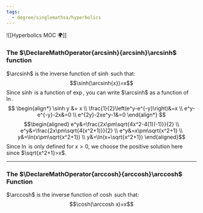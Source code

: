 ```yaml
---
tags:
  - degree/singlemathsa/hyperbolics
---
```

![[Hyperbolics MOC 🌍]]

### The $\DeclareMathOperator{arcsinh}{arcsinh}\arcsinh$ function

$\arcsinh$ is the inverse function of $\sinh$ such that:
$$\sinh(\arcsinh{x})=x$$
Since $\sinh$ is a function of $\exp$, you can write $\arcsinh$ as a function of $\ln$.
$$
\begin{align*}
\sinh y &= x \\
\frac{1}{2}\left(e^y-e^{-y}\right)&=x \\
e^y-e^{-y}-2x&=0 \\
e^{2y}-2xe^y-1&=0
\end{align*}
$$
$$\begin{aligned}
e^y&=\frac{2x\pm\sqrt{4x^2-4(1)(-1)}}{2} \\
e^y&=\frac{2x\pm\sqrt{4(x^2+1)}}{2} \\
e^y&=x\pm\sqrt{x^2+1} \\
y&=\ln(x\pm\sqrt{x^2+1}) \\
y&=\ln(x+\sqrt{x^2+1})
\end{aligned}$$
Since $\ln$ is only defined for $x>0$, we choose the positive solution here since $\sqrt{x^2+1}>x$.

---
### The $\DeclareMathOperator{arccosh}{arccosh}\arccosh$ Function

$\arccosh$ is the inverse function of $\cosh$ such that:
$$\cosh(\arccosh x)=x$$
